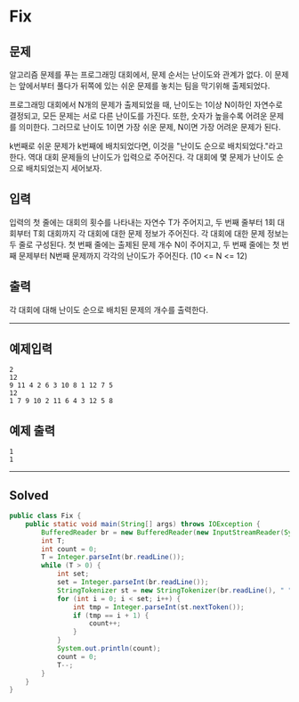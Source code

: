 # Fix

## 문제
알고리즘 문제를 푸는 프로그래밍 대회에서, 문제 순서는 난이도와 관계가 없다. 이 문제는 앞에서부터 풀다가 뒤쪽에 있는 쉬운 문제를 놓치는 팀을 막기위해 출제되었다.

프로그래밍 대회에서 N개의 문제가 출제되었을 때, 난이도는 1이상 N이하인 자연수로 결정되고, 모든 문제는 서로 다른 난이도를 가진다. 또한, 숫자가 높을수록 어려운 문제를 의미한다. 그러므로 난이도 1이면 가장 쉬운 문제, N이면 가장 어려운 문제가 된다.

k번째로 쉬운 문제가 k번째에 배치되었다면, 이것을 "난이도 순으로 배치되었다."라고 한다. 역대 대회 문제들의 난이도가 입력으로 주어진다. 각 대회에 몇 문제가 난이도 순으로 배치되었는지 세어보자.

## 입력
입력의 첫 줄에는 대회의 횟수를 나타내는 자연수 T가 주어지고, 두 번째 줄부터 1회 대회부터 T회 대회까지 각 대회에 대한 문제 정보가 주어진다.
각 대회에 대한 문제 정보는 두 줄로 구성된다. 첫 번째 줄에는 출제된 문제 개수 N이 주어지고, 두 번째 줄에는 첫 번째 문제부터 N번째 문제까지 각각의 난이도가 주어진다. (10 <= N <= 12)

## 출력
각 대회에 대해 난이도 순으로 배치된 문제의 개수를 출력한다.

---

## 예제입력
```
2
12
9 11 4 2 6 3 10 8 1 12 7 5
12
1 7 9 10 2 11 6 4 3 12 5 8
```

## 예제 출력
```
1
1
```

---
## Solved

```java
public class Fix {
    public static void main(String[] args) throws IOException {
        BufferedReader br = new BufferedReader(new InputStreamReader(System.in));;
        int T;
        int count = 0;
        T = Integer.parseInt(br.readLine());
        while (T > 0) {
            int set;
            set = Integer.parseInt(br.readLine());
            StringTokenizer st = new StringTokenizer(br.readLine(), " ");
            for (int i = 0; i < set; i++) {
                int tmp = Integer.parseInt(st.nextToken());
                if (tmp == i + 1) {
                    count++;
                }
            }
            System.out.println(count);
            count = 0;
            T--;
        }
    }
}
```

